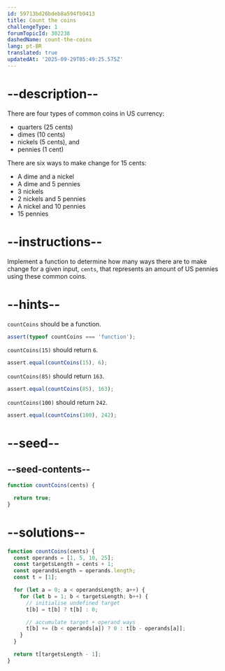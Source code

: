 ```yaml
---
id: 59713bd26bdeb8a594fb9413
title: Count the coins
challengeType: 1
forumTopicId: 302238
dashedName: count-the-coins
lang: pt-BR
translated: true
updatedAt: '2025-09-29T05:49:25.575Z'
---
```


# --description--

There are four types of common coins in US currency:

<ul>
  <li>quarters (25 cents)</li>
  <li>dimes (10 cents)</li>
  <li>nickels (5 cents), and</li>
  <li>pennies (1 cent)</li>
</ul>

<p>There are six ways to make change for 15 cents:</p>

<ul>
  <li>A dime and a nickel</li>
  <li>A dime and 5 pennies</li>
  <li>3 nickels</li>
  <li>2 nickels and 5 pennies</li>
  <li>A nickel and 10 pennies</li>
  <li>15 pennies</li>
</ul>

# --instructions--

Implement a function to determine how many ways there are to make change for a given input, `cents`, that represents an amount of US pennies using these common coins.

# --hints--

`countCoins` should be a function.

```js
assert(typeof countCoins === 'function');
```

`countCoins(15)` should return `6`.

```js
assert.equal(countCoins(15), 6);
```

`countCoins(85)` should return `163`.

```js
assert.equal(countCoins(85), 163);
```

`countCoins(100)` should return `242`.

```js
assert.equal(countCoins(100), 242);
```

# --seed--

## --seed-contents--

```js
function countCoins(cents) {

  return true;
}
```

# --solutions--

```js
function countCoins(cents) {
  const operands = [1, 5, 10, 25];
  const targetsLength = cents + 1;
  const operandsLength = operands.length;
  const t = [1];

  for (let a = 0; a < operandsLength; a++) {
    for (let b = 1; b < targetsLength; b++) {
      // initialise undefined target
      t[b] = t[b] ? t[b] : 0;

      // accumulate target + operand ways
      t[b] += (b < operands[a]) ? 0 : t[b - operands[a]];
    }
  }

  return t[targetsLength - 1];
}
```
